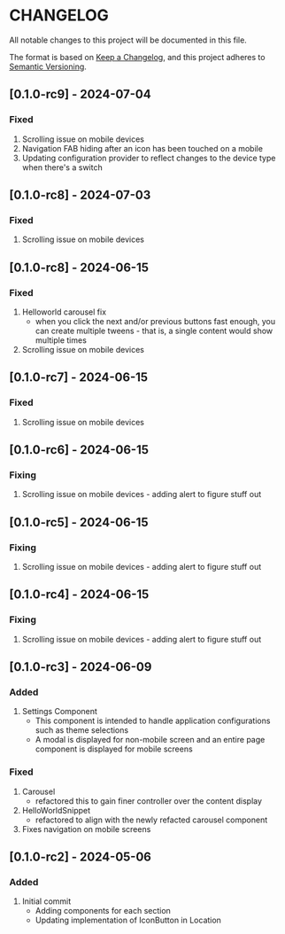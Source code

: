 # CHANGELOG

All notable changes to this project will be documented in this file.

The format is based on [Keep a Changelog](https://keepachangelog.com/en/1.1.0/),
and this project adheres to [Semantic Versioning](https://semver.org/spec/v2.0.0.html).

## [0.1.0-rc9] - 2024-07-04

### Fixed
1. Scrolling issue on mobile devices
2. Navigation FAB hiding after an icon has been touched on a mobile
3. Updating configuration provider to reflect changes to the device type when there's a switch

## [0.1.0-rc8] - 2024-07-03

### Fixed
1. Scrolling issue on mobile devices

## [0.1.0-rc8] - 2024-06-15

### Fixed
1. Helloworld carousel fix
    - when you click the next and/or previous buttons fast enough, you can create multiple tweens - that is, a single content would show multiple times
2. Scrolling issue on mobile devices

## [0.1.0-rc7] - 2024-06-15

### Fixed
1. Scrolling issue on mobile devices

## [0.1.0-rc6] - 2024-06-15

### Fixing
1. Scrolling issue on mobile devices - adding alert to figure stuff out

## [0.1.0-rc5] - 2024-06-15

### Fixing
1. Scrolling issue on mobile devices - adding alert to figure stuff out

## [0.1.0-rc4] - 2024-06-15

### Fixing
1. Scrolling issue on mobile devices - adding alert to figure stuff out

## [0.1.0-rc3] - 2024-06-09

### Added
1. Settings Component
    - This component is intended to handle application configurations such as theme selections
    - A modal is displayed for non-mobile screen and an entire page component is displayed for mobile screens 

### Fixed
1. Carousel
    - refactored this to gain finer controller over the content display
2. HelloWorldSnippet
    - refactored to align with the newly refacted carousel component 
3. Fixes navigation on mobile screens

## [0.1.0-rc2] - 2024-05-06

### Added
1. Initial commit
    * Adding components for each section
    * Updating implementation of IconButton in Location

